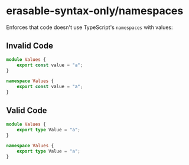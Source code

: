 # erasable-syntax-only/namespaces

<!-- end auto-generated rule header -->

Enforces that code doesn't use TypeScript's `namespaces` with values:

## Invalid Code

```ts
module Values {
	export const value = "a";
}

namespace Values {
	export const value = "a";
}
```

## Valid Code

```ts
module Values {
	export type Value = "a";
}

namespace Values {
	export type Value = "a";
}
```
